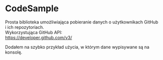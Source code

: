 # CodeSample
Prosta biblioteka umożliwiająca pobieranie danych o użytkownikach GitHub i ich repozytoriach. <br />
Wykorzystująca GitHub API: <br />
https://developer.github.com/v3/

Dodałem na szybko przykład użycia, w którym dane wypisywane są na konsolę.
